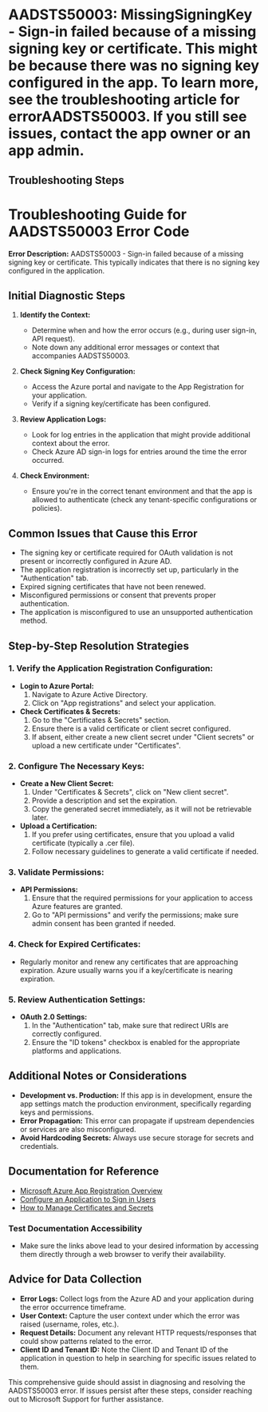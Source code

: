 
# AADSTS50003: MissingSigningKey - Sign-in failed because of a missing signing key or certificate. This might be because there was no signing key configured in the app. To learn more, see the troubleshooting article for errorAADSTS50003. If you still see issues, contact the app owner or an app admin.


## Troubleshooting Steps
# Troubleshooting Guide for AADSTS50003 Error Code

**Error Description:** AADSTS50003 - Sign-in failed because of a missing signing key or certificate. This typically indicates that there is no signing key configured in the application.

## Initial Diagnostic Steps

1. **Identify the Context:**  
   - Determine when and how the error occurs (e.g., during user sign-in, API request).
   - Note down any additional error messages or context that accompanies AADSTS50003.

2. **Check Signing Key Configuration:**
   - Access the Azure portal and navigate to the App Registration for your application.
   - Verify if a signing key/certificate has been configured.

3. **Review Application Logs:**
   - Look for log entries in the application that might provide additional context about the error.
   - Check Azure AD sign-in logs for entries around the time the error occurred.

4. **Check Environment:**
   - Ensure you're in the correct tenant environment and that the app is allowed to authenticate (check any tenant-specific configurations or policies).

## Common Issues that Cause this Error

- The signing key or certificate required for OAuth validation is not present or incorrectly configured in Azure AD.
- The application registration is incorrectly set up, particularly in the "Authentication" tab.
- Expired signing certificates that have not been renewed.
- Misconfigured permissions or consent that prevents proper authentication.
- The application is misconfigured to use an unsupported authentication method.

## Step-by-Step Resolution Strategies

### 1. Verify the Application Registration Configuration:
   - **Login to Azure Portal:** 
     1. Navigate to Azure Active Directory.
     2. Click on "App registrations" and select your application.
   - **Check Certificates & Secrets:**
     1. Go to the "Certificates & Secrets" section.
     2. Ensure there is a valid certificate or client secret configured.
     3. If absent, either create a new client secret under "Client secrets" or upload a new certificate under "Certificates".

### 2. Configure The Necessary Keys:
   - **Create a New Client Secret:**
     1. Under "Certificates & Secrets", click on "New client secret".
     2. Provide a description and set the expiration. 
     3. Copy the generated secret immediately, as it will not be retrievable later.
   - **Upload a Certification:**
     1. If you prefer using certificates, ensure that you upload a valid certificate (typically a .cer file).
     2. Follow necessary guidelines to generate a valid certificate if needed.

### 3. Validate Permissions:
   - **API Permissions:**
     1. Ensure that the required permissions for your application to access Azure features are granted.
     2. Go to "API permissions" and verify the permissions; make sure admin consent has been granted if needed.

### 4. Check for Expired Certificates:
   - Regularly monitor and renew any certificates that are approaching expiration. Azure usually warns you if a key/certificate is nearing expiration.

### 5. Review Authentication Settings:
   - **OAuth 2.0 Settings:**
     1. In the "Authentication" tab, make sure that redirect URIs are correctly configured.
     2. Ensure the "ID tokens" checkbox is enabled for the appropriate platforms and applications.

## Additional Notes or Considerations

- **Development vs. Production:** If this app is in development, ensure the app settings match the production environment, specifically regarding keys and permissions.
- **Error Propagation:** This error can propagate if upstream dependencies or services are also misconfigured.
- **Avoid Hardcoding Secrets:** Always use secure storage for secrets and credentials.

## Documentation for Reference

- [Microsoft Azure App Registration Overview](https://docs.microsoft.com/en-us/azure/active-directory/develop/quickstart-register-app)
- [Configure an Application to Sign in Users](https://docs.microsoft.com/en-us/azure/active-directory/develop/scenario-desktop-setup)
- [How to Manage Certificates and Secrets](https://docs.microsoft.com/en-us/azure/active-directory/develop/quickstart-common-authentication-scenarios)

### Test Documentation Accessibility

- Make sure the links above lead to your desired information by accessing them directly through a web browser to verify their availability.

## Advice for Data Collection

- **Error Logs:** Collect logs from the Azure AD and your application during the error occurrence timeframe.
- **User Context:** Capture the user context under which the error was raised (username, roles, etc.).
- **Request Details:** Document any relevant HTTP requests/responses that could show patterns related to the error.
- **Client ID and Tenant ID:** Note the Client ID and Tenant ID of the application in question to help in searching for specific issues related to them.

This comprehensive guide should assist in diagnosing and resolving the AADSTS50003 error. If issues persist after these steps, consider reaching out to Microsoft Support for further assistance.